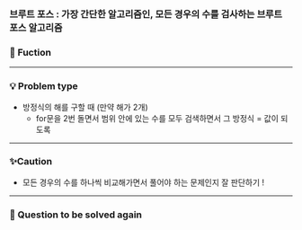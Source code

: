 ### 브루트 포스 : 가장 간단한 알고리즘인, 모든 경우의 수를 검사하는 브루트 포스 알고리즘
### 🔎 Fuction


----------------------------------
### 💡 Problem type
- 방정식의 해를 구할 때 (만약 해가 2개) 
    - for문을 2번 돌면서 범위 안에 있는 수를 모두 검색하면서 그 방정식 = 값이 되도록 



----------------------------------
### ✨Caution
- 모든 경우의 수를 하나씩 비교해가면서 풀어야 하는 문제인지 잘 판단하기 !

----------------------------------
### 📌 Question to be solved again

